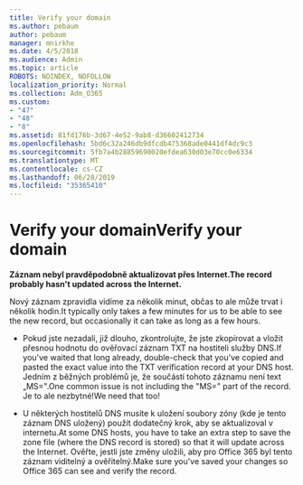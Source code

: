 ```yaml
---
title: Verify your domain
ms.author: pebaum
author: pebaum
manager: mnirkhe
ms.date: 4/5/2018
ms.audience: Admin
ms.topic: article
ROBOTS: NOINDEX, NOFOLLOW
localization_priority: Normal
ms.collection: Adm_O365
ms.custom:
- "47"
- "48"
- "8"
ms.assetid: 81fd176b-3d67-4e52-9ab8-d36602412734
ms.openlocfilehash: 5bd6c32a246db9dfcdb475368ade0441df4dc9c3
ms.sourcegitcommit: 5fb7a4b28859690020efdea630d03e70cc0e6334
ms.translationtype: MT
ms.contentlocale: cs-CZ
ms.lasthandoff: 06/28/2019
ms.locfileid: "35365410"
---
```

# <a name="verify-your-domain"></a><span data-ttu-id="4c1c7-102">Verify your domain</span><span class="sxs-lookup"><span data-stu-id="4c1c7-102">Verify your domain</span></span>

 <span data-ttu-id="4c1c7-103">**Záznam nebyl pravděpodobně aktualizovat přes Internet.**</span><span class="sxs-lookup"><span data-stu-id="4c1c7-103">**The record probably hasn't updated across the Internet.**</span></span>
  
<span data-ttu-id="4c1c7-104">Nový záznam zpravidla vidíme za několik minut, občas to ale může trvat i několik hodin.</span><span class="sxs-lookup"><span data-stu-id="4c1c7-104">It typically only takes a few minutes for us to be able to see the new record, but occasionally it can take as long as a few hours.</span></span> 
  
- <span data-ttu-id="4c1c7-105">Pokud jste nezadali, již dlouho, zkontrolujte, že jste zkopírovat a vložit přesnou hodnotu do ověřovací záznam TXT na hostiteli služby DNS.</span><span class="sxs-lookup"><span data-stu-id="4c1c7-105">If you've waited that long already, double-check that you've copied and pasted the exact value into the TXT verification record at your DNS host.</span></span> <span data-ttu-id="4c1c7-106">Jedním z běžných problémů je, že součástí tohoto záznamu není text „MS=".</span><span class="sxs-lookup"><span data-stu-id="4c1c7-106">One common issue is not including the "MS=" part of the record.</span></span> <span data-ttu-id="4c1c7-107">Je to ale nezbytné!</span><span class="sxs-lookup"><span data-stu-id="4c1c7-107">We need that too!</span></span>

- <span data-ttu-id="4c1c7-108">U některých hostitelů DNS musíte k uložení soubory zóny (kde je tento záznam DNS uložený) použít dodatečný krok, aby se aktualizoval v internetu.</span><span class="sxs-lookup"><span data-stu-id="4c1c7-108">At some DNS hosts, you have to take an extra step to save the zone file (where the DNS record is stored) so that it will update across the Internet.</span></span> <span data-ttu-id="4c1c7-109">Ověřte, jestli jste změny uložili, aby pro Office 365 byl tento záznam viditelný a ověřitelný.</span><span class="sxs-lookup"><span data-stu-id="4c1c7-109">Make sure you've saved your changes so Office 365 can see and verify the record.</span></span>
